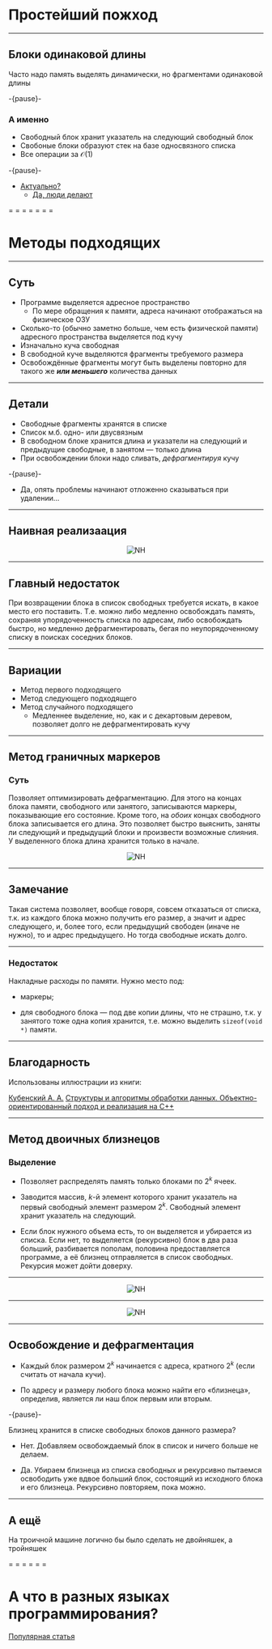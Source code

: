 <span id="slides-title" hidden>Куча</span>

# Простейший пожход

- - - - - -

Блоки одинаковой длины
----------------------

Часто надо память выделять динамически, но фрагментами одинаковой длины

-{pause}-

### А именно

* Свободный блок хранит указатель на следующий свободный блок
* Свобоные блоки образуют стек на базе односвязного списка
* Все операции за $\mathcal{O}(1)$

-{pause}-

* [Актуально?](https://ru.cppreference.com/w/cpp/memory/allocator)
    * [Да, люди делают](https://codereview.stackexchange.com/q/82869)

= = = = = = =

# Методы подходящих

- - - - - - -

## Суть

* Программе выделяется адресное пространство
    * По мере обращения к памяти, адреса начинают отображаться на физическое ОЗУ
* Сколько-то (обычно заметно больше, чем есть физической памяти) адресного пространства выделяется под кучу
* Изначально куча свободная
* В свободной куче выделяются фрагменты требуемого размера
* Освобождённые фрагменты могут быть выделены повторно для такого же ***или меньшего*** количества данных

- - - - - - -

## Детали

* Свободные фрагменты хранятся в списке
* Список м.б. одно- или двусвязным
* В свободном блоке хранится длина и указатели на следующий и
  предыдущие свободные, в занятом — только длина
* При освобождении блоки надо сливать, *дефрагментируя* кучу

-{pause}-

* Да, опять проблемы начинают отложенно сказываться при удалении...

- - - - - -

## Наивная реализаация

<div style="text-align: center;">

![NH](images/09.naiveheap.png) <!--.element: style="width: 80%;" -->

</div>

- - - - - -

## Главный недостаток

При возвращении блока в список свободных требуется искать, в какое
место его поставить. Т.е. можно либо медленно освобождать память,
сохраняя упорядоченность списка по адресам, либо освобождать быстро, но
медленно дефрагментировать, бегая по неупорядоченному списку в поисках
соседних блоков.

- - - - - -

## Вариации

* Метод первого подходящего
* Метод следующего подходящего
* Метод случайного подходящего
    * Медленнее выделение, но, как и с декартовым деревом, позволяет долго не дефрагментировать кучу

- - - - - -

Метод граничных маркеров
------------------------

### Суть

Позволяет оптимизировать дефрагментацию. Для этого на концах блока
памяти, свободного или занятого, записываются маркеры, показывающие его
состояние. Кроме того, на *обоих* концах свободного блока записывается
его длина. Это позволяет быстро выяснить, заняты ли следующий и
предыдущий блоки и произвести возможные слияния. У выделенного блока
длина хранится только в начале.

<div style="text-align: center;">

![NH](images/09.bordermarkers.png) <!--.element: style="width: 80%;" -->

</div>

- - - - - -

## Замечание

Такая система позволяет, вообще говоря, совсем отказаться от списка,
т.к. из каждого блока можно получить его размер, а значит и адрес
следующего, и, более того, если предыдущий свободен (иначе не нужно), то
и адрес предыдущего. Но тогда свободные искать долго.


- - - - - -

### Недостаток

Накладные расходы по памяти. Нужно место под:

* маркеры;

* для свободного блока — под две копии длины, что не страшно, т.к. у
  занятого тоже одна копия хранится, т.е. можно выделить
  `sizeof(void *)` памяти.

- - - - - -

## Благодарность

Использованы иллюстрации из книги:

[Кубенский А. А.](http://edu.ifmo.ru/teacher/125566/)
[Структуры и алгоритмы обработки данных. Объектно-ориентированный подход и реализация на C++](https://books.google.ru/books?isbn=5941575068)

- - - - - -

Метод двоичных близнецов
------------------------

### Выделение

-   Позволяет распределять память только блоками по $2^k$
    ячеек.

-   Заводится массив, $k$-й элемент которого хранит указатель на первый
    свободный элемент размером $2^k$. Свободный элемент хранит указатель
    на следующий.

-   Если блок нужного объема есть, то он выделяется и убирается из
    списка. Если нет, то выделяется (рекурсивно) блок в два раза
    больший, разбивается пополам, половина предоставляется программе, а
    её близнец отправляется в список свободных. Рекурсия может дойти
    доверху.

- - - - - -

<div style="text-align: center;">

![NH](images/09.freetwins.svg) <!--.element: style="width: 80%;" -->

</div>

- - - - - -

<div style="text-align: center;">

![NH](images/09.twins.png) <!--.element: style="width: 80%;" -->

</div>

- - - - - -

## Освобождение и дефрагментация

-   Каждый блок размером $2^k$ начинается с адреса, кратного $2^k$ (если
    считать от начала кучи).

-   По адресу и размеру любого блока можно найти его
    «близнеца», определив, является ли наш блок первым или вторым.

-{pause}-

Близнец хранится в списке свободных блоков данного размера?

-   Нет. Добавляем освобождаемый блок в список и ничего больше не
    делаем.

-   Да. Убираем близнеца из списка свободных и рекурсивно пытаемся
    освободить уже вдвое больший блок, состоящий из исходного блока и
    его близнеца. Рекурсивно повторяем, пока можно.

- - - - - -

## А ещё

На троичной машине логично бы было сделать не двойняшек, а тройняшек

= = = = = =

# А что в разных языках программирования?

[Популярная статья](https://habr.com/ru/post/489360/)
